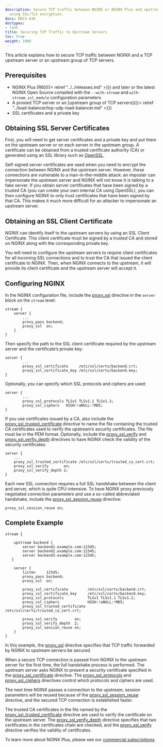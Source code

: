 ```yaml
---
description: Secure TCP traffic between NGINX or NGINX Plus and upstream servers,
  using SSL/TLS encryption.
docs: DOCS-436
doctypes:
- task
title: Securing TCP Traffic to Upstream Servers
toc: true
weight: 1000
---
```



This article explains how to secure TCP traffic between NGINX and a TCP upstream server or an upstream group of TCP servers.

## Prerequisites

*   NGINX Plus [R6]({{< relref "../../releases.md" >}}) and later or the latest NGINX Open Source compiled with the `--with-stream` and `with-stream_ssl_module` configuration parameters
*   A proxied TCP server or an [upstream group of TCP servers]({{< relref "../load-balancer/tcp-udp-load-balancer.md" >}})
*   SSL certificates and a private key

## Obtaining SSL Server Certificates

First, you will need to get server certificates and a private key and put them on the upstream server or on each server in the upstream group. A certificate can be obtained from a trusted certificate authority (CA) or generated using an SSL library such as [OpenSSL](http://www.openssl.org/).

Self-signed server certificates are used when you need to encrypt the connection between NGINX and the upstream server. However, these connections are vulnerable to a man-in-the-middle attack: an imposter can impersonate the upstream server and NGINX will not know it is talking to a fake server. If you obtain server certificates that have been signed by a trusted CA (you can create your own internal CA using OpenSSL), you can then configure NGINX to only trust certificates that have been signed by that CA. This makes it much more difficult for an attacker to impersonate an upstream server.

## Obtaining an SSL Client Certificate

NGINX can identify itself to the upstream servers by using an SSL Client Certificate. This client certificate must be signed by a trusted CA and stored on NGINX along with the corresponding private key.

You will need to configure the upstream servers to require client certificates for all incoming SSL connections and to trust the CA that issued the client certificate to NGINX. Then, when NGINX connects to the upstream, it will provide its client certificate and the upstream server will accept it.

## Configuring NGINX

In the NGINX configuration file, include the [proxy_ssl](https://nginx.org/en/docs/stream/ngx_stream_proxy_module.html#proxy_ssl) directive in the `server` block on the `stream` level:

```nginx
stream {
    server {
        ...
        proxy_pass backend;
        proxy_ssl  on;
    }
}
```

Then specify the path to the SSL client certificate required by the upstream server and the certificate’s private key:

```nginx
server {
        ...
        proxy_ssl_certificate     /etc/ssl/certs/backend.crt;
        proxy_ssl_certificate_key /etc/ssl/certs/backend.key;
}
```

Optionally, you can specify which SSL protocols and ciphers are used:

```nginx
server {
        ...
        proxy_ssl_protocols TLSv1 TLSv1.1 TLSv1.2;
        proxy_ssl_ciphers   HIGH:!aNULL:!MD5;
}
```

If you use certificates issued by a CA, also include the [proxy_ssl_trusted_certificate](https://nginx.org/en/docs/stream/ngx_stream_proxy_module.html#proxy_ssl_trusted_certificate) directive to name the file containing the trusted CA certificates used to verify the upstream’s security certificates. The file must be in the PEM format. Optionally, include the [proxy_ssl_verify](https://nginx.org/en/docs/stream/ngx_stream_proxy_module.html#proxy_ssl_verify) and [proxy_ssl_verfiy_depth](https://nginx.org/en/docs/stream/ngx_stream_proxy_module.html#proxy_ssl_verify_depth) directives to have NGINX check the validity of the security certificates:

```nginx
server {
    ...
    proxy_ssl_trusted_certificate /etc/ssl/certs/trusted_ca_cert.crt;
    proxy_ssl_verify       on;
    proxy_ssl_verify_depth 2;
}
```

Each new SSL connection requires a full SSL handshake between the client and server, which is quite CPU-intensive. To have NGINX proxy previously negotiated connection parameters and use a so-called abbreviated handshake, include the [proxy_ssl_session_reuse](https://nginx.org/en/docs/stream/ngx_stream_proxy_module.html#proxy_ssl_session_reuse) directive:

```nginx
proxy_ssl_session_reuse on;
```

## Complete Example

```nginx
stream {

    upstream backend {
        server backend1.example.com:12345;
        server backend2.example.com:12345;
        server backend3.example.com:12345;
   }

    server {
        listen     12345;
        proxy_pass backend;
        proxy_ssl  on;

        proxy_ssl_certificate         /etc/ssl/certs/backend.crt;
        proxy_ssl_certificate_key     /etc/ssl/certs/backend.key;
        proxy_ssl_protocols           TLSv1 TLSv1.1 TLSv1.2;
        proxy_ssl_ciphers             HIGH:!aNULL:!MD5;
        proxy_ssl_trusted_certificate /etc/ssl/certs/trusted_ca_cert.crt;

        proxy_ssl_verify        on;
        proxy_ssl_verify_depth  2;
        proxy_ssl_session_reuse on;
    }
}
```

In this example, the [proxy_ssl](https://nginx.org/en/docs/stream/ngx_stream_proxy_module.html#proxy_ssl) directive specifies that TCP traffic forwarded by NGINX to upstream servers be secured.

When a secure TCP connection is passed from NGINX to the upstream server for the first time, the full handshake process is performed. The upstream server asks NGINX to present a security certificate specified in the [proxy_ssl_certificate](https://nginx.org/en/docs/stream/ngx_stream_proxy_module.html#proxy_ssl_certificate) directive. The [proxy_ssl_protocols](https://nginx.org/en/docs/stream/ngx_stream_proxy_module.html#proxy_ssl_protocols) and [proxy_ssl_ciphers](https://nginx.org/en/docs/stream/ngx_stream_proxy_module.html#proxy_ssl_ciphers) directives control which protocols and ciphers are used.

The next time NGINX passes a connection to the upstream, session parameters will be reused because of the [proxy_ssl_session_reuse](https://nginx.org/en/docs/stream/ngx_stream_proxy_module.html#proxy_ssl_session_reuse) directive, and the secured TCP connection is established faster.

The trusted CA certificates in the file named by the [proxy_ssl_trusted_certificate](https://nginx.org/en/docs/stream/ngx_stream_proxy_module.html#proxy_ssl_trusted_certificate) directive are used to verify the certificate on the upstream server. The [proxy_ssl_verify_depth](https://nginx.org/en/docs/stream/ngx_stream_proxy_module.html#proxy_ssl_verify_depth) directive specifies that two certificates in the certificates chain are checked, and the [proxy_ssl_verify](https://nginx.org/en/docs/stream/ngx_stream_proxy_module.html#proxy_ssl_verify) directive verifies the validity of certificates.

To learn more about NGINX Plus, please see our [commercial subscriptions](https://nginx.com/products/).
